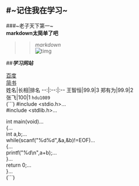 #~记住我在学习~  
---  
###~老子天下第一~  
**markdown太简单了吧**  
>>*markdown*   
![timg](https://timgsa.baidu.com/timg?image&quality=80&size=b9999_10000&sec=1562310523202&di=e440ba0a9607e47b11ceb7055ed6adaa&imgtype=0&src=http%3A%2F%2Fpic19.nipic.com%2F20120211%2F7447807_175725670000_2.jpg"小猫")  
  
##***学习网站***  
   
[百度](http://baidu.com)  
[简书](http://jianshu.com)  
姓名|长相|排名 
--:|:--:|:--
王智恒|99.9|3
郑有为|99.9|2  
张飞|100|1
`hdu1089`   
(```)
#include <stdio.h>...  
#include <stdlib.h>...  
  
int main(void)...   
{...  
    int a,b;...    
    while(scanf("%d%d",&a,&b)!=EOF)...   
    {...  
           printf("%d\n",a+b);...   
    }...  
    return 0;...   
}...  
(```)   